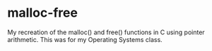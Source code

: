 # malloc-free

My recreation of the malloc() and free() functions in C using pointer arithmetic. This was for my Operating Systems class.

